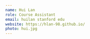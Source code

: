 ```yaml
---
name: Hui Lan
role: Course Assistant
email: huilan stanford edu
website: https://hlan-98.github.io/
photo: hui.jpg
---
```

